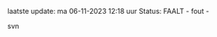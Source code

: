 laatste update: 
ma 06-11-2023 12:18   uur 
Status: FAALT - fout - 
<div class="service R">svn</div>